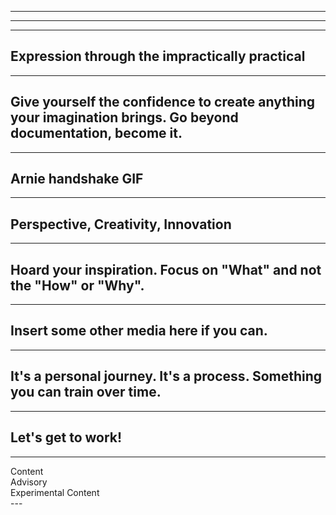 <!-- .slide: data-background-color="hsl(210 80% 20%)" data-background-iframe="/demos/voice-range-inputs/basic" data-background-interactive -->
---
<!-- .slide: data-background-color="hsl(210 80% 20%)" data-background-iframe="/demos/voice-range-inputs/accent-color" data-background-interactive -->
---
<!-- .slide: data-background-color="hsl(210 80% 20%)" data-background-iframe="/demos/voice-range-inputs/changing-accent-color" data-background-interactive -->
---
<!-- .slide: data-background-color="hsl(210 80% 20%)" data-background-iframe="/demos/voice-range-inputs/eq-range-inputs" data-background-interactive -->
## Expression through the impractically practical
---
## Give yourself the confidence to create anything your imagination brings. Go beyond documentation, become it.
---
## Arnie handshake GIF
---
## Perspective, Creativity, Innovation
---
## Hoard your inspiration. Focus on "What" and not the "How" or "Why".
---
## Insert some other media here if you can.
---
## It's a personal journey. It's a process. Something you can train over time.
---
## Let's get to work!
---
<div class="content-warning">
  <div>Content</div>
  <div>Advisory</div>
  <div>Experimental Content</div>
</div>
---
<!-- End Creative Intro -->